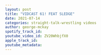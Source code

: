```yaml
---
layout: post
title: "VIDCAST 61! FEAT SLEDGE"
date: 2021-07-14
categories: straight-talk-wrestling videos
author: george-mckay
spotify_track_id: 
youtube_video_id: ZV20WhbjfX0
apple_track_id: 
youtube_metadata: 
---
```

